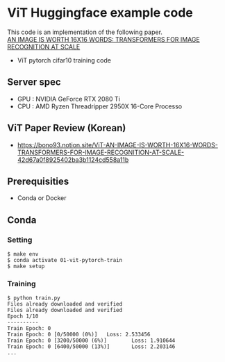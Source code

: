 # ViT Huggingface example code
This code is an implementation of the following paper.  
[AN IMAGE IS WORTH 16X16 WORDS: TRANSFORMERS FOR IMAGE RECOGNITION AT SCALE](https://arxiv.org/pdf/2010.11929.pdf)
- ViT pytorch cifar10 training code

## Server spec
- GPU : NVIDIA GeForce RTX 2080 Ti
- CPU : AMD Ryzen Threadripper 2950X 16-Core Processo

## ViT Paper Review (Korean)
- https://bono93.notion.site/ViT-AN-IMAGE-IS-WORTH-16X16-WORDS-TRANSFORMERS-FOR-IMAGE-RECOGNITION-AT-SCALE-42d67a0f8925402ba3b1124cd558a11b

## Prerequisities
- Conda or Docker

## Conda
### Setting
```
$ make env
$ conda activate 01-vit-pytorch-train
$ make setup
```

### Training
```
$ python train.py
Files already downloaded and verified
Files already downloaded and verified
Epoch 1/10
----------
Train Epoch: 0
Train Epoch: 0 [0/50000 (0%)]   Loss: 2.533456
Train Epoch: 0 [3200/50000 (6%)]        Loss: 1.910644
Train Epoch: 0 [6400/50000 (13%)]       Loss: 2.203146
...
```
